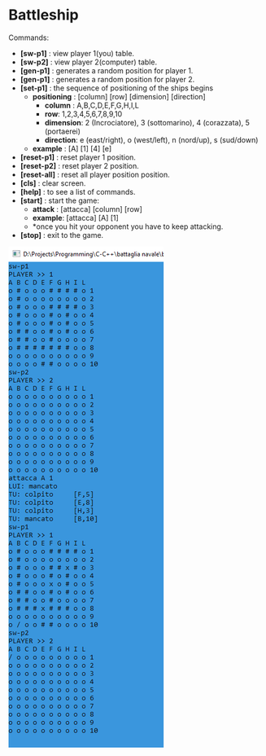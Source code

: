 # Battleship
Commands:
* **[sw-p1]** : view player 1(you) table.
* **[sw-p2]** : view player 2(computer) table.
* **[gen-p1]** : generates a random position for player 1.
* **[gen-p1]** : generates a random position for player 2.
* **[set-p1]** : the sequence of positioning of the ships begins
  * **positioning** : [column]  [row]  [dimension]  [direction]
    * **column** : A,B,C,D,E,F,G,H,I,L
    * **row**: 1,2,3,4,5,6,7,8,9,10
    * **dimension**: 2 (Incrociatore), 3 (sottomarino), 4 (corazzata), 5 (portaerei)
    * **direction**: e (east/right), o (west/left), n (nord/up), s (sud/down)
  * **example** :     [A]  [1]  [4]  [e]
* **[reset-p1]** : reset player 1 position.
* **[reset-p2]** : reset player 2 position.
* **[reset-all]** : reset all player position position.
* **[cls]** : clear screen.
* **[help]** : to see a list of commands.
* **[start]** : start the game:
  * **attack** : [attacca]  [column]  [row]
  * **example**:  [attacca]  [A]  [1] 
  * *once you hit your opponent you have to keep attacking.
* **[stop]** : exit to the game.

![plot](example1.PNG)
